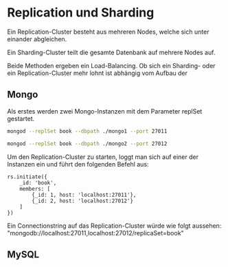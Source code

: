 # Replication und Sharding

Ein Replication-Cluster besteht aus mehreren Nodes, welche sich unter einander abgleichen.

Ein Sharding-Cluster teilt die gesamte Datenbank auf mehrere Nodes auf.

Beide Methoden ergeben ein Load-Balancing. Ob sich ein Sharding- oder ein Replication-Cluster mehr lohnt ist abhängig vom Aufbau der 

## Mongo

Als erstes werden zwei Mongo-Instanzen mit dem Parameter replSet gestartet.

```bash
mongod --replSet book --dbpath ./mongo1 --port 27011
```

```bash
mongod --replSet book --dbpath ./mongo2 --port 27012
```

Um den Replication-Cluster zu starten, loggt man sich auf einer der Instanzen ein und führt den folgenden Befehl aus:
```mongo
rs.initiate({
    _id: 'book',
    members: [
        {_id: 1, host: 'localhost:27011'},
        {_id: 2, host: 'localhost:27012'}
    ]
})
```

Ein Connectionstring auf das Replication-Cluster würde wie folgt aussehen:
"mongodb://localhost:27011,localhost:27012/replicaSet=book"

## MySQL




